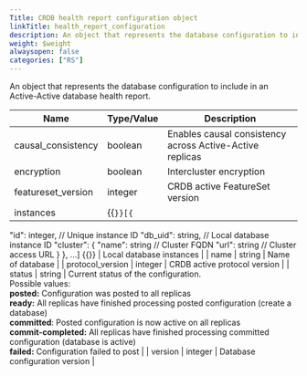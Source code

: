 ```yaml
---
Title: CRDB health report configuration object
linkTitle: health_report_configuration
description: An object that represents the database configuration to include in an Active-Active database health report.
weight: $weight
alwaysopen: false
categories: ["RS"]
---
```


An object that represents the database configuration to include in an Active-Active database health report.

| Name | Type/Value | Description |
|------|------------|-------------|
| causal_consistency | boolean | Enables causal consistency across Active-Active replicas |
| encryption | boolean | Intercluster encryption |
| featureset_version | integer | CRDB active FeatureSet version |
| instances | {{<code>}}[{
  "id": integer, // Unique instance ID
  "db_uid": string, // Local database instance ID
  "cluster": {
    "name": string // Cluster FQDN
    "url": string // Cluster access URL
  }
}, ...] {{</code>}} | Local database instances  |
| name | string | Name of database |
| protocol_version | integer | CRDB active protocol version |
| status | string | Current status of the configuration.<br/>Possible values:<br/>**posted:**  Configuration was posted to all replicas<br/>**ready:** All replicas have finished processing posted configuration (create a database)<br/>**committed**: Posted configuration is now active on all replicas<br/>**commit-completed:** All replicas have finished processing committed configuration (database is active)<br/>**failed:** Configuration failed to post |
| version | integer | Database configuration version |
